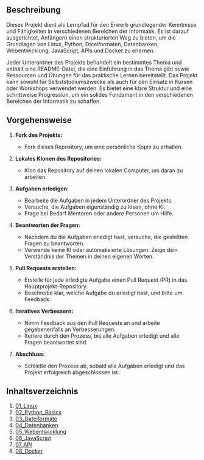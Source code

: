 ## Beschreibung
Dieses Projekt dient als Lernpfad für den Erwerb grundlegender Kenntnisse und Fähigkeiten in verschiedenen Bereichen der Informatik. Es ist darauf ausgerichtet, Anfängern einen strukturierten Weg zu bieten, um die Grundlagen von Linux, Python, Dateiformaten, Datenbanken, Webentwicklung, JavaScript, APIs und Docker zu erlernen.

Jeder Unterordner des Projekts behandelt ein bestimmtes Thema und enthält eine README-Datei, die eine Einführung in das Thema gibt sowie Ressourcen und Übungen für das praktische Lernen bereitstellt. Das Projekt kann sowohl für Selbststudiumszwecke als auch für den Einsatz in Kursen oder Workshops verwendet werden. Es bietet eine klare Struktur und eine schrittweise Progression, um ein solides Fundament in den verschiedenen Bereichen der Informatik zu schaffen.

## Vorgehensweise

1. **Fork des Projekts:**
   - Fork dieses Repository, um eine persönliche Kopie zu erhalten.

2. **Lokales Klonen des Repositories:**
   - Klon das Repository auf deinen lokalen Computer, um daran zu arbeiten.

3. **Aufgaben erledigen:**
   - Bearbeite die Aufgaben in jedem Unterordner des Projekts.
   - Versuche, die Aufgaben eigenständig zu lösen, ohne KI.
   - Frage bei Bedarf Mentoren oder andere Personen um Hilfe.

4. **Beantworten der Fragen:**
   - Nachdem du die Aufgaben erledigt hast, versuche, die gestellten Fragen zu beantworten.
   - Verwende keine KI oder automatisierte Lösungen. Zeige dein Verständnis der Themen in deinen eigenen Worten.

5. **Pull Requests erstellen:**
   - Erstelle für jede erledigte Aufgabe einen Pull Request (PR) in das Hauptprojekt-Repository.
   - Beschreibe klar, welche Aufgabe du erledigt hast, und bitte um Feedback.

6. **Iteratives Verbessern:**
   - Nimm Feedback aus den Pull Requests an und arbeite gegebenenfalls an Verbesserungen.
   - Iteriere durch den Prozess, bis alle Aufgaben erledigt und alle Fragen beantwortet sind.

7. **Abschluss:**
   - Schließe den Prozess ab, sobald alle Aufgaben erledigt und das Projekt erfolgreich abgeschlossen ist.

## Inhaltsverzeichnis
1. [01_Linux](01_Linux/README.md)
2. [02_Python_Basics](02_Python_Basics/README.md)
3. [03_Dateiformate](03_Dateiformate/README.md)
4. [04_Datenbanken](04_Datenbanken/README.md)
5. [05_Webentwicklung](05_Webentwicklung/README.md)
6. [06_JavaScript](06_JavaScript/README.md)
7. [07_API](07_API/README.md)
8. [08_Docker](08_Docker/README.md)
